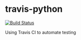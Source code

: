 # travis-python

[![Build Status](https://travis-ci.org/tow02/travis-python.svg?branch=master)](https://travis-ci.org/tow02/travis-python)

Using Travis CI to automate testing
